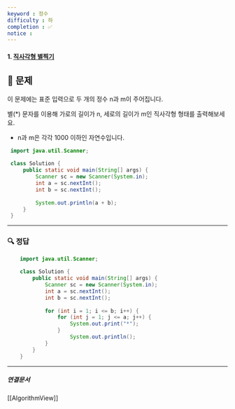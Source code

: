 ```yaml
---
keyword : 정수
difficulty : 하
completion : ✅
notice : 
---
```


#### 1. [직사각형 별찍기](https://school.programmers.co.kr/learn/courses/30/lessons/12969?language=java)

## 📝 문제
 
 이 문제에는 표준 입력으로 두 개의 정수 n과 m이 주어집니다.
 
 별(*) 문자를 이용해 가로의 길이가 n, 세로의 길이가 m인 직사각형 형태를 출력해보세요.
 
 - n과 m은 각각 1000 이하인 자연수입니다.

```java
 import java.util.Scanner;
 
 class Solution {
     public static void main(String[] args) {
         Scanner sc = new Scanner(System.in);
         int a = sc.nextInt();
         int b = sc.nextInt();
 
         System.out.println(a + b);
     }
 }
```


---

### 🔍 정답
```java
    import java.util.Scanner;
    
    class Solution {
        public static void main(String[] args) {
            Scanner sc = new Scanner(System.in);
            int a = sc.nextInt();
            int b = sc.nextInt();
            
            for (int i = 1; i <= b; i++) {
                for (int j = 1; j <= a; j++) {
                    System.out.print("*");
                }
                    System.out.println();
            }
        }
    }
```



---

##### 연결문서

[[AlgorithmView]]